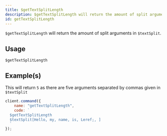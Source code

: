 ```yaml
---
title: $getTextSplitLength
description: $getTextSplitLength will return the amount of split arguments in $textSplit
id: getTextSplitLength
---
```


`$getTextSplitLength` will return the amount of split arguments in `$textSplit`.

## Usage

```aoi
$getTextSplitLength
```

## Example(s)

This will return `5` as there are five arguments separated by commas given in `$textSplit`

```javascript
client.command({
    name: "getTextSplitLength",
    code: `
  $getTextSplitLength
  $textSplit[Hello, my, name, is, Leref;, ]
  `
});
```
